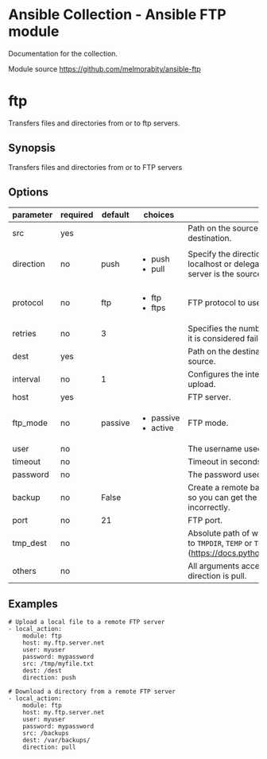 # Ansible Collection - Ansible FTP module

Documentation for the collection.

Module source https://github.com/melmorabity/ansible-ftp

# ftp

Transfers files and directories from or to ftp servers.

## Synopsis

Transfers files and directories from or to FTP servers

## Options

| parameter | required | default | choices                                  | comments                                                                                                                                                                                                      |
|-----------|----------|---------|------------------------------------------|---------------------------------------------------------------------------------------------------------------------------------------------------------------------------------------------------------------|
| src       | yes      |         |                                          | Path on the source host that will be synchronized to the destination.                                                                                                                                         |
| direction | no       | push    | <ul><li>push</li><li>pull</li></ul>      | Specify the direction of the synchronization. In push mode the localhost or delegate is the source; In pull mode the remote FTP server is the source.                                                         |
| protocol  | no       | ftp     | <ul><li>ftp</li><li>ftps</li></ul>       | FTP protocol to use.                                                                                                                                                                                          |
| retries   | no       | 3       |                                          | Specifies the number of retries the upload should by tried before it is considered failed.                                                                                                                    |
| dest      | yes      |         |                                          | Path on the destination host that will be synchronized from the source.                                                                                                                                       |
| interval  | no       | 1       |                                          | Configures the interval in seconds to wait between retries of the upload.                                                                                                                                     |
| host      | yes      |         |                                          | FTP server.                                                                                                                                                                                                   |
| ftp_mode  | no       | passive | <ul><li>passive</li><li>active</li></ul> | FTP mode.                                                                                                                                                                                                     |
| user      | no       |         |                                          | The username used to authenticate with.                                                                                                                                                                       |
| timeout   | no       |         |                                          | Timeout in seconds for FTP request.                                                                                                                                                                           |
| password  | no       |         |                                          | The password used to authenticate with.                                                                                                                                                                       |
| backup    | no       | False   |                                          | Create a remote backup file including the timestamp information so you can get the original file back if you somehow clobbered it incorrectly.                                                                |
| port      | no       | 21      |                                          | FTP port.                                                                                                                                                                                                     |
| tmp_dest  | no       |         |                                          | Absolute path of where temporary file is downloaded to.  Defaults to `TMPDIR`, `TEMP` or `TMP` env variables or a platform specific value (https://docs.python.org/2/library/tempfile.html#tempfile.tempdir). |
| others    | no       |         |                                          | All arguments accepted by the file module also work when direction is pull.                                                                                                                                   |

## Examples

```
# Upload a local file to a remote FTP server
- local_action:
    module: ftp
    host: my.ftp.server.net
    user: myuser
    password: mypassword
    src: /tmp/myfile.txt
    dest: /dest
    direction: push

# Download a directory from a remote FTP server
- local_action:
    module: ftp
    host: my.ftp.server.net
    user: myuser
    password: mypassword
    src: /backups
    dest: /var/backups/
    direction: pull
```
